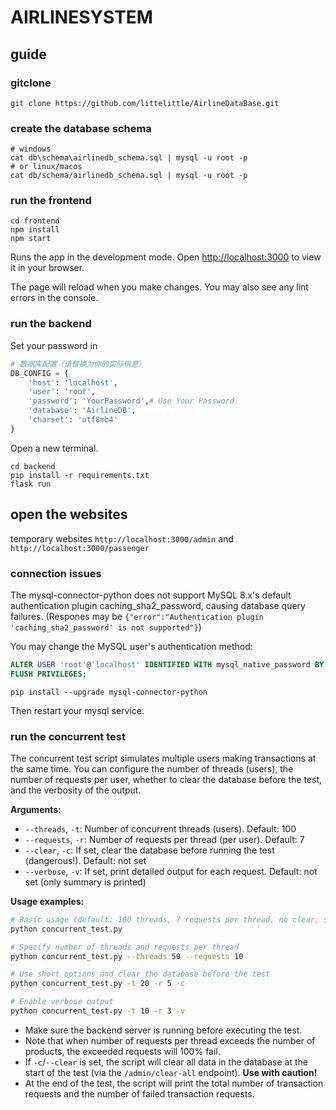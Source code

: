 # AIRLINESYSTEM

## guide

### gitclone

```terminal
git clone https://github.com/littelittle/AirlineDataBase.git
```

### create the database schema

```terminal
# windows
cat db\schema\airlinedb_schema.sql | mysql -u root -p 
# or linux/macos
cat db/schema/airlinedb_schema.sql | mysql -u root -p
```

### run the frontend

```terminal
cd frontend
npm install
npm start
```

Runs the app in the development mode.
Open [http://localhost:3000](http://localhost:3000) to view it in your browser.

The page will reload when you make changes.
You may also see any lint errors in the console.

### run the backend

Set your password in

```python
# 数据库配置（请替换为你的实际信息）
DB_CONFIG = {
    'host': 'localhost',
    'user': 'root',
    'password': 'YourPassword',# Use Your Password
    'database': 'AirlineDB',
    'charset': 'utf8mb4'
}

```

Open a new terminal.

```terminal
cd backend
pip install -r requirements.txt
flask run
```

## open the websites

temporary websites `http://localhost:3000/admin` and `http://localhost:3000/passenger`

### connection issues

The mysql-connector-python does not support MySQL 8.x's default authentication plugin caching_sha2_password, causing database query failures. (Respones may be `{"error":"Authentication plugin 'caching_sha2_password' is not supported"}`)

You may change the MySQL user's authentication method:

```SQL
ALTER USER 'root'@'localhost' IDENTIFIED WITH mysql_native_password BY 'your_password';
FLUSH PRIVILEGES;
```

```terminal
pip install --upgrade mysql-connector-python
```

Then restart your mysql service.

### run the concurrent test

The concurrent test script simulates multiple users making transactions at the same time. You can configure the number of threads (users), the number of requests per user, whether to clear the database before the test, and the verbosity of the output.

**Arguments:**

- `--threads`, `-t`: Number of concurrent threads (users). Default: 100
- `--requests`, `-r`: Number of requests per thread (per user). Default: 7
- `--clear`, `-c`: If set, clear the database before running the test (dangerous!). Default: not set
- `--verbose`, `-v`: If set, print detailed output for each request. Default: not set (only summary is printed)

**Usage examples:**

```bash
# Basic usage (default: 100 threads, 7 requests per thread, no clear, summary only)
python concurrent_test.py

# Specify number of threads and requests per thread
python concurrent_test.py --threads 50 --requests 10

# Use short options and clear the database before the test
python concurrent_test.py -t 20 -r 5 -c

# Enable verbose output
python concurrent_test.py -t 10 -r 3 -v
```

- Make sure the backend server is running before executing the test.
- Note that when number of requests per thread exceeds the number of products, the exceeded requests will 100% fail.
- If `-c`/`--clear` is set, the script will clear all data in the database at the start of the test (via the `/admin/clear-all` endpoint). **Use with caution!**
- At the end of the test, the script will print the total number of transaction requests and the number of failed transaction requests.
